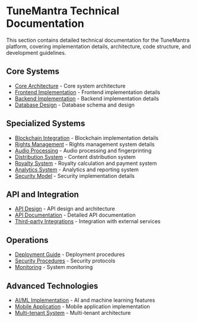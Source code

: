 # TuneMantra Technical Documentation

This section contains detailed technical documentation for the TuneMantra platform, covering implementation details, architecture, code structure, and development guidelines.

## Core Systems

- [Core Architecture](architecture/core-architecture.md) - Core system architecture
- [Frontend Implementation](core/frontend.md) - Frontend implementation details
- [Backend Implementation](core/backend.md) - Backend implementation details
- [Database Design](database/database-schema.md) - Database schema and design

## Specialized Systems

- [Blockchain Integration](blockchain/README.md) - Blockchain implementation details
- [Rights Management](rights_management/README.md) - Rights management system details
- [Audio Processing](audio/README.md) - Audio processing and fingerprinting
- [Distribution System](distribution/README.md) - Content distribution system
- [Royalty System](royalty/README.md) - Royalty calculation and payment system
- [Analytics System](analytics/README.md) - Analytics and reporting system
- [Security Model](security/README.md) - Security implementation details

## API and Integration

- [API Design](api/api-design.md) - API design and architecture
- [API Documentation](api/api-docs.md) - Detailed API documentation
- [Third-party Integrations](integration/README.md) - Integration with external services

## Operations

- [Deployment Guide](operations/deployment-guide.md) - Deployment procedures
- [Security Procedures](operations/security-procedures.md) - Security protocols
- [Monitoring](operations/monitoring.md) - System monitoring

## Advanced Technologies

- [AI/ML Implementation](advanced/ai-ml.md) - AI and machine learning features
- [Mobile Application](platforms/mobile-application.md) - Mobile application implementation
- [Multi-tenant System](platforms/multi-tenant-system.md) - Multi-tenant architecture